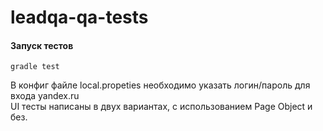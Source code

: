 # leadqa-qa-tests
#### Запуск тестов
```
gradle test
```


В конфиг файле local.propeties необходимо указать логин/пароль для входа yandex.ru <br>
UI тесты написаны в двух вариантах, с использованием Page Object и без. <br>

